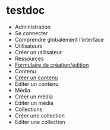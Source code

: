 # testdoc

* Administration
 * Se connecter
 * Comprendre globalement l'interface
 * Utilisateurs
  * Créer un utilisateur
 * Ressources
  * [Formulaire de création/édition](/testdoc/ressources/formulaire_ressource)
  * Contenu
   * [Créer un contenu](/testdoc/ressources/contenu/creer)
   * Éditer un contenu
  * Média
   * Créer un média
   * Éditer un média
  * Collections
   * Créer une collection
   * Éditer une collection